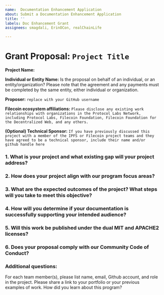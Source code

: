 ```yaml
---
name:  Documentation Enhancement Application
about: Submit a Documentation Enhancement Application
title: ''
labels: Doc Enhancement Grant
assignees: smagdali, ErinOCon, realChainLife

---
```


# Grant Proposal: `Project Title`

**Project Name:**

**Individual or Entity Name:** Is the proposal on behalf of an individual, or an entity/organization? Please note that the agreement and any payments must be completed by the same entity, either individual or organization.

**Proposer:** `replace with your GitHub username`

**Filecoin ecosystem affiliations:** `Please disclose any existing work relationships with organizations in the Protocol Labs Network, including Protocol Labs, Filecoin Foundation, Filecoin Foundation for the Decentralized Web, and any others.` 

**(Optional) Technical Sponsor:** `If you have previously discussed this project with a member of the IPFS or Filecoin project teams and they have agreed to be a technical sponsor, include their name and/or github handle here`


### 1. What is your project and what existing gap will your project address? 
<!-- What specific area of Filecoin documentation do you intend to enhance or create? How will this improve the state of Filecoin Documentation. Will you be contributing to documentation resource(s) already available in the Filecoin ecosystem or will you be creating a platform from scratch? -->

### 2. How does your project align with our program focus areas? 
<!-- Refer to the README for detailed descriptions of each of these areas: tutorial creation, developer guides, and learning resources.  -->

### 3. What are the expected outcomes of the project? What steps will you take to meet this objective? 
<!-- Using the table below, please outline the major deliverables, timeframes, and how you will meet the deliverable objectives. 

| Number | Grant Deliverable       | Briefly describe how you will meet deliverable objectives  | Timeframe (within 3 months)|
| :---   | :------                 | :---                                                       | :---                       | 
| 1.     |                         |                                                            |                            | 
| 2.     |                         |                                                            |                            | 
| 3.     |                         |                                                            |                            | 
| 4.     |                         |                                                            |                            | -->

### 4. How will you determine if your documentation is successfully supporting your intended audience? 
<!-- All recipients of this grant type should demonstrate how members of their intended audience are successfully using their documentation as part of the project completion report. With this in mind, please describe the community engagement plan that will support your project. →-->


### 5. Will this work be published under the dual MIT and APACHE2 licenses?

### 6. Does your proposal comply with our Community Code of Conduct? 
<!-- Please read the [Filecoin Code of Conduct](https://github.com/filecoin-project/community/blob/master/CODE_OF_CONDUCT.md) and make sure your project is in compliance. -->

### Additional questions: 
For each team member(s), please list name, email, Github account, and role in the project.
Please share a link to your portfolio or your previous examples of work. 
How did you learn about this program?

